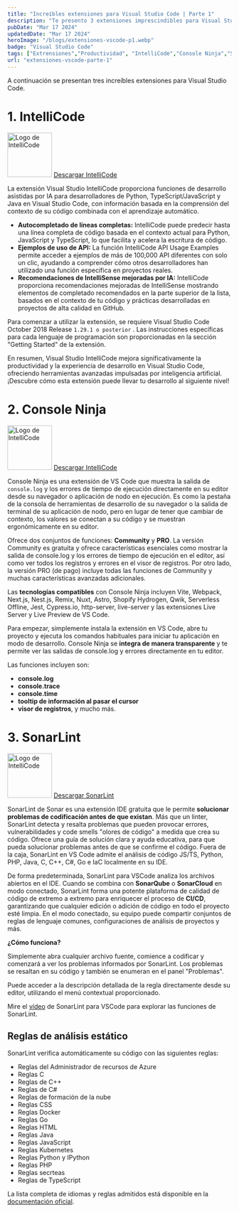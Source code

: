 ```yaml
---
title: "Increíbles extensiones para Visual Studio Code | Parte 1"
description: "Te presento 3 extensiones imprescindibles para Visual Studio Code que mejorarán tu experiencia de desarrollo :) "
pubDate: "Mar 17 2024"
updatedDate: "Mar 17 2024"
heroImage: "/blogs/extensiones-vscode-p1.webp"
badge: "Visual Studio Code"
tags: ["Extrensiones","Productividad", "IntelliCode","Console Ninja","SonarLint"]
url: "extensiones-vscode-parte-1"
---
```

A continuación se presentan tres increíbles extensiones para Visual Studio Code.

# 1. IntelliCode

<div class="flex flex-col items-start">
    <img src="https://visualstudioexptteam.gallerycdn.vsassets.io/extensions/visualstudioexptteam/vscodeintellicode/1.3.1/1710471924319/Microsoft.VisualStudio.Services.Icons.Default" height="100" width="100" alt="Logo de IntelliCode" class="mb-0"/>
    <a href="https://marketplace.visualstudio.com/items?itemName=VisualStudioExptTeam.vscodeintellicode"  class="btn btn-link p-0 hover:scale-105" target="_blank">Descargar IntelliCode</a>
</div>

La extensión Visual Studio IntelliCode proporciona funciones de desarrollo asistidas por IA para desarrolladores de Python, TypeScript/JavaScript y Java en Visual Studio Code, con información basada en la comprensión del contexto de su código combinada con el aprendizaje automático.

* **Autocompletado de líneas completas:** IntelliCode puede predecir hasta una línea completa de código basada en el contexto actual para Python, JavaScript y TypeScript, lo que facilita y acelera la escritura de código.
* **Ejemplos de uso de API:** La función IntelliCode API Usage Examples permite acceder a ejemplos de más de 100,000 API diferentes con solo un clic, ayudando a comprender cómo otros desarrolladores han utilizado una función específica en proyectos reales.
* **Recomendaciones de IntelliSense mejoradas por IA:** IntelliCode proporciona recomendaciones mejoradas de IntelliSense mostrando elementos de completado recomendados en la parte superior de la lista, basados en el contexto de tu código y prácticas desarrolladas en proyectos de alta calidad en GitHub.

Para comenzar a utilizar la extensión, se requiere Visual Studio Code October 2018 Release <code>1.29.1 o posterior</code> . Las instrucciones específicas para cada lenguaje de programación son proporcionadas en la sección "Getting Started" de la extensión.

En resumen, Visual Studio IntelliCode mejora significativamente la productividad y la experiencia de desarrollo en Visual Studio Code, ofreciendo herramientas avanzadas impulsadas por inteligencia artificial. ¡Descubre cómo esta extensión puede llevar tu desarrollo al siguiente nivel!

# 2. Console Ninja

<div class="flex flex-col items-start">
    <img src="https://wallabyjs.gallerycdn.vsassets.io/extensions/wallabyjs/console-ninja/1.0.291/1710555190196/Microsoft.VisualStudio.Services.Icons.Default" height="100" width="100" alt="Logo de IntelliCode" class="mb-0"/>
    <a href="https://marketplace.visualstudio.com/items?itemName=WallabyJs.console-ninja"  class="btn btn-link p-0 hover:scale-105" target="_blank">Descargar IntelliCode</a>
</div>

Console Ninja es una extensión de VS Code que muestra la salida de <code>console.log</code> y los errores de tiempo de ejecución directamente en su editor desde su navegador o aplicación de nodo en ejecución. Es como la pestaña de la consola de herramientas de desarrollo de su navegador o la salida de terminal de su aplicación de nodo, pero en lugar de tener que cambiar de contexto, los valores se conectan a su código y se muestran ergonómicamente en su editor.

Ofrece dos conjuntos de funciones: **Community** y **PRO**. La versión Community es gratuita y ofrece características esenciales como mostrar la salida de console.log y los errores de tiempo de ejecución en el editor, así como ver todos los registros y errores en el visor de registros. Por otro lado, la versión PRO (de pago) incluye todas las funciones de Community y muchas características avanzadas adicionales.

Las **tecnologías compatibles** con Console Ninja incluyen Vite, Webpack, Next.js, Nest.js, Remix, Nuxt, Astro, Shopify Hydrogen, Qwik, Serverless Offline, Jest, Cypress.io, http-server, live-server y las extensiones Live Server y Live Preview de VS Code.

Para empezar, simplemente instala la extensión en VS Code, abre tu proyecto y ejecuta los comandos habituales para iniciar tu aplicación en modo de desarrollo. Console Ninja se **integra de manera transparente** y te permite ver las salidas de console.log y errores directamente en tu editor.

Las funciones incluyen son:
* **console.log**
* **console.trace**
* **console.time**
* **tooltip de información al pasar el cursor**
* **visor de registros**, y mucho más. 


# 3. SonarLint

<div class="flex flex-col items-start">
    <img src="https://sonarsource.gallerycdn.vsassets.io/extensions/sonarsource/sonarlint-vscode/4.4.1/1710260170386/Microsoft.VisualStudio.Services.Icons.Default" height="100" width="100" alt="Logo de IntelliCode" class="mb-0"/>
    <a href="https://marketplace.visualstudio.com/items?itemName=SonarSource.sonarlint-vscode"  class="btn btn-link p-0 hover:scale-105" target="_blank">Descargar SonarLint</a>
</div>

SonarLint de Sonar es una extensión IDE gratuita que le permite **solucionar problemas de codificación antes de que existan**. Más que un linter, SonarLint detecta y resalta problemas que pueden provocar errores, vulnerabilidades y code smells "olores de código" a medida que crea su código. Ofrece una guía de solución clara y ayuda educativa, para que pueda solucionar problemas antes de que se confirme el código. Fuera de la caja, SonarLint en VS Code admite el análisis de código JS/TS, Python, PHP, Java, C, C++, C#, Go e IaC localmente en su IDE.

De forma predeterminada, SonarLint para VSCode analiza los archivos abiertos en el IDE. Cuando se combina con **SonarQube** o **SonarCloud** en modo conectado, SonarLint forma una potente plataforma de calidad de código de extremo a extremo para enriquecer el proceso de **CI/CD**, garantizando que cualquier edición o adición de código en todo el proyecto esté limpia. En el modo conectado, su equipo puede compartir conjuntos de reglas de lenguaje comunes, configuraciones de análisis de proyectos y más.

**¿Cómo funciona?**

Simplemente abra cualquier archivo fuente, comience a codificar y comenzará a ver los problemas informados por SonarLint. Los problemas se resaltan en su código y también se enumeran en el panel "Problemas".

Puede acceder a la descripción detallada de la regla directamente desde su editor, utilizando el menú contextual proporcionado.

Mire el <a href="https://www.youtube.com/embed/m8sAdYCIWhY?si=2lIYld-rrvaRlyvb"  class="btn btn-link p-0 hover:scale-105" target="_blank">vídeo</a> de SonarLint para VSCode para explorar las funciones de SonarLint.


## Reglas de análisis estático

SonarLint verifica automáticamente su código con las siguientes reglas:

* Reglas del Administrador de recursos de Azure
* Reglas C
* Reglas de C++
* Reglas de C#
* Reglas de formación de la nube
* Reglas CSS
* Reglas Docker
* Reglas Go
* Reglas HTML
* Reglas Java
* Reglas JavaScript
* Reglas Kubernetes
* Reglas Python y IPython
* Reglas PHP
* Reglas secrteas
* Reglas de TypeScript

La lista completa de idiomas y reglas admitidos está disponible en la <a href="https://docs.sonarsource.com/sonarlint/vs-code/using-sonarlint/rules/"  class="btn btn-link p-0 hover:scale-105" target="_blank">documentación oficial</a>.
